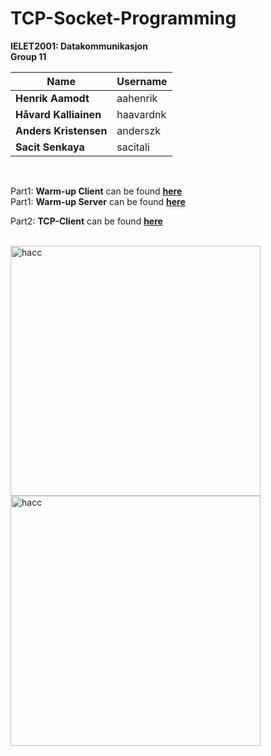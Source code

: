 # TCP-Socket-Programming

**IELET2001: Datakommunikasjon** <br>
**Group 11**


| Name  | Username |    
| ------------- | ------------- | 
| **Henrik Aamodt**  | aahenrik  | 
| **Håvard Kalliainen**  | haavardnk  | 
| **Anders Kristensen**  | anderszk  | 
| **Sacit Senkaya**  | sacitali  | 
<br>

Part1: **Warm-up Client** can be found [**here**](https://github.com/anderszk/TCP-Socket-Programming/blob/master/Anders'%20kode/Warm-up_exercise_final.py)<br>
Part1: **Warm-up Server** can be found [**here**](https://github.com/anderszk/TCP-Socket-Programming/blob/master/Anders'%20kode/Warm-up%20Server.py)

Part2: **TCP-Client** can be found [**here**](https://github.com/anderszk/TCP-Socket-Programming/blob/master/Part2_final.py)<br>

<br>
<img src="https://i.pinimg.com/originals/1e/b6/62/1eb6625adf1d63d969a72bd80cc593ba.jpg" alt="hacc" width="400"/>
<img src="https://memegenerator.net/img/instances/62789357/when-did-you-become-an-expert-in-tcpip-protocol-last-night.jpg" alt="hacc" width="400"/>

